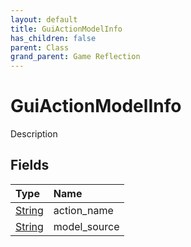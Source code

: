 ```yaml
---
layout: default
title: GuiActionModelInfo
has_children: false
parent: Class
grand_parent: Game Reflection
---
```

# GuiActionModelInfo
Description 

## Fields

| Type | Name |
|:----------|:--------------|
| [String](/riftbreaker-wiki/docs/game-reflection/components/string/) | action_name |
| [String](/riftbreaker-wiki/docs/game-reflection/components/string/) | model_source |

